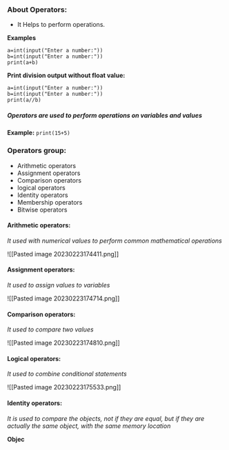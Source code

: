 ### About Operators:

* It Helps to perform operations.

**Examples**

```
a=int(input("Enter a number:"))
b=int(input("Enter a number:"))
print(a+b)
```

**Print division output without float value:**
```
a=int(input("Enter a number:"))
b=int(input("Enter a number:"))
print(a//b)
```

##### Operators are used to perform operations on variables and values

**Example:** `print(15+5)`

### Operators group:

* Arithmetic operators
* Assignment operators
* Comparison operators
* logical operators
* Identity operators
* Membership operators
* Bitwise operators


#### Arithmetic operators:
*It used with numerical values to perform common mathematical operations*

![[Pasted image 20230223174411.png]]

#### Assignment operators:
*It used to assign values to variables*

![[Pasted image 20230223174714.png]]

#### Comparison operators:
*It used to compare two values*

![[Pasted image 20230223174810.png]]

#### Logical operators:
*It used to combine conditional statements*

![[Pasted image 20230223175533.png]]

#### Identity operators:
*It is used to compare the objects, not if they are equal, but if they are actually the same object, with the same memory location*

**Objec**
